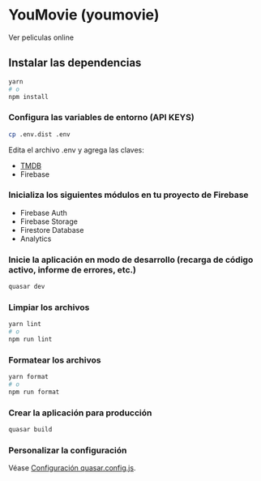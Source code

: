 # YouMovie (youmovie)

Ver peliculas online

## Instalar las dependencias

```bash
yarn
# o
npm install
```

### Configura las variables de entorno (API KEYS)
```bash
cp .env.dist .env
```
Edita el archivo .env y agrega las claves:
- [TMDB](https://www.themoviedb.org/settings/api)
- Firebase

### Inicializa los siguientes módulos en tu proyecto de Firebase
- Firebase Auth
- Firebase Storage
- Firestore Database
- Analytics

### Inicie la aplicación en modo de desarrollo (recarga de código activo, informe de errores, etc.)

```bash
quasar dev
```

### Limpiar los archivos

```bash
yarn lint
# o
npm run lint
```

### Formatear los archivos

```bash
yarn format
# o
npm run format
```

### Crear la aplicación para producción

```bash
quasar build
```

### Personalizar la configuración

Véase [Configuración quasar.config.js](https://v2.quasar.dev/quasar-cli-vite/quasar-config-js).
